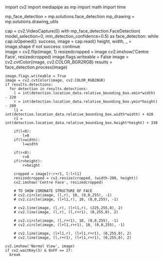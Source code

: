 import cv2
import mediapipe as mp
import math
import time

mp_face_detection = mp.solutions.face_detection
mp_drawing = mp.solutions.drawing_utils

cap = cv2.VideoCapture(0)
with mp_face_detection.FaceDetection(
    model_selection=0, min_detection_confidence=0.5) as face_detection:
  while cap.isOpened():
    success, image = cap.read()
    height, width, _ = image.shape
    if not success:
        continue    
    image = cv2.flip(image, 1)
    resizedcropped = image
    cv2.imshow('Centre Face', resizedcropped)
    image.flags.writeable = False
    image = cv2.cvtColor(image, cv2.COLOR_BGR2RGB)
    results = face_detection.process(image)

    image.flags.writeable = True
    image = cv2.cvtColor(image, cv2.COLOR_RGB2BGR)
    if results.detections:
      for detection in results.detections:
        l = int(detection.location_data.relative_bounding_box.xmin*width) - 220
        r = int(detection.location_data.relative_bounding_box.ymin*height) - 200
        l1 = int(detection.location_data.relative_bounding_box.width*width) + 420
        r1 = int(detection.location_data.relative_bounding_box.height*height) + 330

        if(l<0):
            l=0
        if(l>width):
            l=width

        if(r<0):
            r=0
        if(r>height):
            r=height

        cropped = image[r:r+r1, l:l+l1]
        resizedcropped = cv2.resize(cropped, (width-200, height))
        cv2.imshow('Centre Face', resizedcropped)

        # TO SHOW CORDNATE STRUCTURE OF FACE
        # cv2.circle(image, (l,r), 10, (0,0,255), -1)
        # cv2.circle(image, (l+l1,r), 10, (0,0,255), -1)

        # cv2.line(image, (l,r), (l+l1,r), (225,255,0), 2)
        # cv2.line(image, (l,r), (l,r+r1), (0,255,0), 2)

        # cv2.circle(image, (l,r+r1), 10, (0,0,255), -1)
        # cv2.circle(image, (l+l1,r+r1), 10, (0,0,255), -1)

        # cv2.line(image, (l+l1,r), (l+l1,r+r1), (0,255,0), 2)
        # cv2.line(image, (l,r+r1), (l+l1,r+r1), (0,255,0), 2)

    cv2.imshow('Normal View', image)
    if cv2.waitKey(5) & 0xFF == 27:
      break

